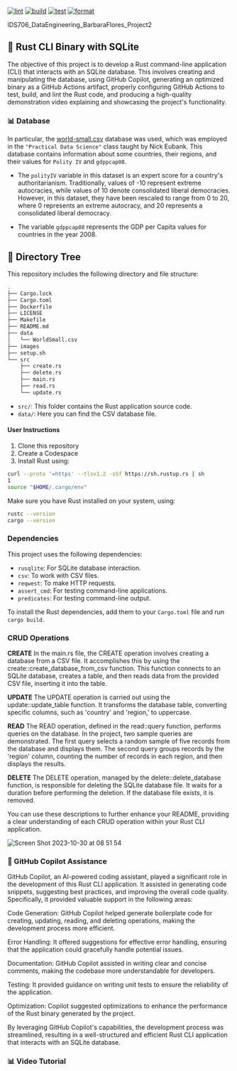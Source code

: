 [![lint](https://github.com/nogibjj/IDS706_DataEngineering_BarbaraFlores_Project2/actions/workflows/lint.yml/badge.svg)](https://github.com/nogibjj/IDS706_DataEngineering_BarbaraFlores_Project2/actions/workflows/lint.yml)
[![build](https://github.com/nogibjj/IDS706_DataEngineering_BarbaraFlores_Project2/actions/workflows/build.yml/badge.svg)](https://github.com/nogibjj/IDS706_DataEngineering_BarbaraFlores_Project2/actions/workflows/build.yml)
[![test](https://github.com/nogibjj/IDS706_DataEngineering_BarbaraFlores_Project2/actions/workflows/test.yml/badge.svg)](https://github.com/nogibjj/IDS706_DataEngineering_BarbaraFlores_Project2/actions/workflows/test.yml)
[![format](https://github.com/nogibjj/IDS706_DataEngineering_BarbaraFlores_Project2/actions/workflows/format.yml/badge.svg)](https://github.com/nogibjj/IDS706_DataEngineering_BarbaraFlores_Project2/actions/workflows/format.yml)




IDS706_DataEngineering_BarbaraFlores_Project2


## 📂 Rust CLI Binary with SQLite

The objective of this project is to develop a Rust command-line application (CLI) that interacts with an SQLite database. This involves creating and manipulating the database, using GitHub Copilot, generating an optimized binary as a GitHub Actions artifact, properly configuring GitHub Actions to test, build, and lint the Rust code, and producing a high-quality demonstration video explaining and showcasing the project's functionality.


### 📊 Database

In particular, the [world-small.csv](https://raw.githubusercontent.com/sejdemyr/sejdemyr.github.io/master/r-tutorials/basics/data/world-small.csv) database was used, which was employed in the `"Practical Data Science"` class taught by Nick Eubank. This database contains information about some countries, their regions, and their values for `Polity IV` and `gdppcap08`.

- The `polityIV` variable in this dataset is an expert score for a country's authoritarianism. Traditionally, values of -10 represent extreme autocracies, while values of 10 denote consolidated liberal democracies. However, in this dataset, they have been rescaled to range from 0 to 20, where 0 represents an extreme autocracy, and 20 represents a consolidated liberal democracy.

- The variable `gdppcap08` represents the GDP per Capita values for countries in the year 2008.

## 🌳 Directory Tree
This repository includes the following directory and file structure:

```bash
.
├── Cargo.lock
├── Cargo.toml
├── Dockerfile
├── LICENSE
├── Makefile
├── README.md
├── data
│   └── WorldSmall.csv
├── images
├── setup.sh
└── src
    ├── create.rs
    ├── delete.rs
    ├── main.rs
    ├── read.rs
    └── update.rs
```

- `src/`: This folder contains the Rust application source code.
- `data/`: Here you can find the CSV database file.


#### User Instructions

1. Clone this repository
2. Create a Codespace
3. Install Rust using:

```bash
curl --proto '=https' --tlsv1.2 -sSf https://sh.rustup.rs | sh
1
source "$HOME/.cargo/env"
```

Make sure you have Rust installed on your system, using:
```bash
rustc --version
cargo --version
```


### Dependencies

This project uses the following dependencies:

- `rusqlite`: For SQLite database interaction.
- `csv`: To work with CSV files.
- `reqwest`: To make HTTP requests.
- `assert_cmd`: For testing command-line applications.
- `predicates`: For testing command-line output.


To install the Rust dependencies, add them to your `Cargo.toml` file and run `cargo build`.

### CRUD Operations

**CREATE**
In the main.rs file, the CREATE operation involves creating a database from a CSV file. It accomplishes this by using the create::create_database_from_csv function. This function connects to an SQLite database, creates a table, and then reads data from the provided CSV file, inserting it into the table.

**UPDATE**
The UPDATE operation is carried out using the update::update_table function. It transforms the database table, converting specific columns, such as 'country' and 'region,' to uppercase.

**READ**
The READ operation, defined in the read::query function, performs queries on the database. In the project, two sample queries are demonstrated. The first query selects a random sample of five records from the database and displays them. The second query groups records by the 'region' column, counting the number of records in each region, and then displays the results.

**DELETE**
The DELETE operation, managed by the delete::delete_database function, is responsible for deleting the SQLite database file. It waits for a duration before performing the deletion. If the database file exists, it is removed.

You can use these descriptions to further enhance your README, providing a clear understanding of each CRUD operation within your Rust CLI application.

![Screen Shot 2023-10-30 at 08 51 54](https://github.com/nogibjj/IDS706_DataEngineering_BarbaraFlores_Project2/assets/143648839/ad2dcb2c-b081-4803-9afe-7e0602171ae9)

### 🤖 GitHub Copilot Assistance
GitHub Copilot, an AI-powered coding assistant, played a significant role in the development of this Rust CLI application. It assisted in generating code snippets, suggesting best practices, and improving the overall code quality. Specifically, it provided valuable support in the following areas:

Code Generation: GitHub Copilot helped generate boilerplate code for creating, updating, reading, and deleting operations, making the development process more efficient.

Error Handling: It offered suggestions for effective error handling, ensuring that the application could gracefully handle potential issues.

Documentation: GitHub Copilot assisted in writing clear and concise comments, making the codebase more understandable for developers.

Testing: It provided guidance on writing unit tests to ensure the reliability of the application.

Optimization: Copilot suggested optimizations to enhance the performance of the Rust binary generated by the project.

By leveraging GitHub Copilot's capabilities, the development process was streamlined, resulting in a well-structured and efficient Rust CLI application that interacts with an SQLite database.

### 📊 Video Tutorial

